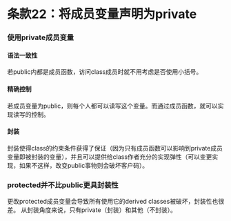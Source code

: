# 条款22：将成员变量声明为private
### 使用private成员变量
#### 语法一致性
若public内都是成员函数，访问class成员时就不用考虑是否使用小括号。
#### 精确控制
若成员变量为public，则每个人都可以读写这个变量。而通过成员函数，就可以实现读写的控制。
#### 封装
封装使得class的约束条件获得了保证（因为只有成员函数可以影响到private成员变量即被封装的变量），并且可以提供给class作者充分的实现弹性（可以变更实现，如果不这样，改变public事物则会破坏客户码）。
### protected并不比public更具封装性
更改protected成员变量会导致所有使用它的derived classes被破坏，封装性也很差。
从封装角度来说，只有private（封装）和其他（不封装）。